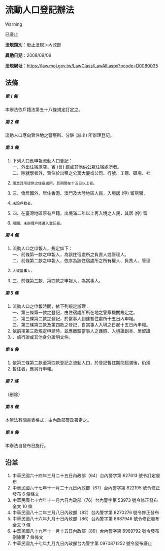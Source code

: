 # 流動人口登記辦法


> [!WARNING]
> 已廢止


**法規類別**：廢止法規＞內政部

**異動日期**：2008/09/09  

**法規網址**：https://law.moj.gov.tw/LawClass/LawAll.aspx?pcode=D0080035



## 法條
##### 第 1 條
本辦法依戶籍法第五十八條規定訂定之。

##### 第 2 條
流動人口應向暫住地之警察所、分駐 (派出) 所辦理登記。

##### 第 3 條
1. 下列人口應申報流動人口登記：  
一、外出住宿旅店、賓 (會) 館或其他供公眾住宿處所者。  
二、除就學者外，暫住於出租之公寓大廈或公司、行號、工廠、礦場、社
1.     團及其所提供之住宿處所，其期間在十五日以上者。
1. 三、僑居國外、居住香港、澳門及大陸地區人民，入境居 (停) 留期間，
1.     未設戶籍者。
1. 四、在臺灣地區原有戶籍，出境滿二年以上再入境之人民，其居 (停) 留
1.     期間，未辦理戶籍遷入登記者。

##### 第 4 條
1. 流動人口之申報人，規定如下：  
一、前條第一款之申報人，為該住宿處所之負責人或管理人。  
二、前條第二款之申報人，依序為該住宿處所之所有權人、負責人、管理
1.     人或當事人。
1. 三、前條第三款、第四款之申報人，為當事人。

##### 第 5 條
1. 流動人口之申報時間，依下列規定辦理：  
一、第三條第一款之登記，由住宿處所所在地之警察機關規定之。  
二、第三條第二款之登記，於當事人到達暫住處所十五日內申報。  
三、第三條第三款及第四款之登記，自當事人入境之日起十五日內申報。
1. 依前項第三款規定申請時，並應繳驗當事人之護照、入境證副本、居留證
1. 、旅行證或其他身分證明文件。

##### 第 6 條
1. 依第三條第二款至第四款登記之流動人口，於登記暫住期間屆滿後，仍須
1. 暫住者，應另行申報。

##### 第 7 條
（刪除）

##### 第 8 條
本辦法有關書表格式，由內政部警政署定之。

##### 第 9 條
本辦法自發布日施行。

## 沿革
1. 中華民國六十四年三月二十五日內政部（64）台內警字第 627613 號令訂定發布
1. 中華民國六十七年十一月二十九日內政部（67）台內警字第 822195 號令修正發布 6  條條文
1. 中華民國七十六年十一月六日內政部（76）台內警字第 53973  號令修正發布全文 10 條
1. 中華民國八十二年三月八日內政部（82）台內警字第 8270276  號令修正發布
1. 中華民國八十六年九月十日內政部（86）台內警字第 8687946  號令修正發布全文 9  條
1. 中華民國八十九年十一月十五日內政部（89）台內警字第 8989792  號令發布刪除第 7  條條文
1. 中華民國九十七年九月九日內政部台內警字第 0970871252 號令發布廢止
